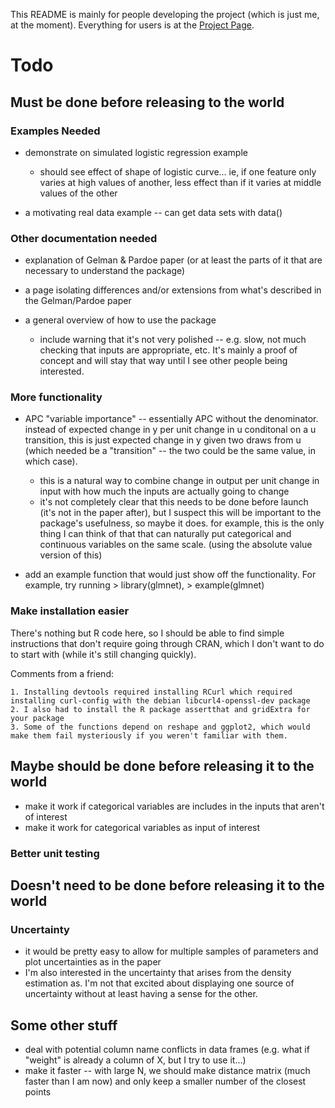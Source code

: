 This README is mainly for people developing the project (which is just me, at the moment). Everything for users is at the [Project Page](http://dchudz.github.io/predcomps/).

# Todo

## Must be done before releasing to the world

### Examples Needed

- demonstrate on simulated logistic regression example
	- should see effect of shape of logistic curve... ie, if one feature only varies at high values of another, less effect than if it varies at middle values of the other

- a motivating real data example -- can get data sets with data()


### Other documentation needed

- explanation of Gelman & Pardoe paper (or at least the parts of it that are necessary to understand the package)

- a page isolating differences and/or extensions from what's described in the Gelman/Pardoe paper

- a general overview of how to use the package 
  - include warning that it's not very polished -- e.g. slow, not much checking that inputs are appropriate, etc. It's mainly a proof of concept and will stay that way until I see other people being interested.



### More functionality

- APC "variable importance" -- essentially APC without the denominator. instead of expected change in y per unit change in u conditonal on a u transition, this is just expected change in y given two draws from u (which needed be a "transition" -- the two could be the same value, in which case). 
  - this is a natural way to combine change in output per unit change in input with how much the inputs are actually going to change
  - it's not completely clear that this needs to be done before launch (it's not in the paper after), but I suspect this will be important to the package's usefulness, so maybe it does. for example, this is the only thing I can think of that that can naturally put categorical and continuous variables on the same scale. (using the absolute value version of this)

- add an example function that would just show off the functionality.  For example, try running > library(glmnet), > example(glmnet)


### Make installation easier

There's nothing but R code here, so I should be able to find simple instructions that don't require going through CRAN, which I don't want to do to start with (while it's still changing quickly). 

Comments from a friend:

	1. Installing devtools required installing RCurl which required installing curl-config with the debian libcurl4-openssl-dev package
	2. I also had to install the R package assertthat and gridExtra for your package
	3. Some of the functions depend on reshape and ggplot2, which would make them fail mysteriously if you weren't familiar with them.


## Maybe should be done before releasing it to the world


- make it work if categorical variables are includes in the inputs that aren't of interest
- make it work for categorical variables as input of interest

### Better unit testing


## Doesn't need to be done before releasing it to the world


### Uncertainty

- it would be pretty easy to allow for multiple samples of parameters and plot uncertainties as in the paper
- I'm also interested in the uncertainty that arises from the density estimation as. I'm not that excited about displaying one source of uncertainty without at least having a sense for the other.


## Some other stuff

- deal with potential column name conflicts in data frames (e.g. what if "weight" is already a column of X, but I try to use it...)
- make it faster -- with large N, we should make distance matrix (much faster than I am now) and only keep a smaller number of the closest points

